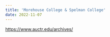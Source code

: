 ```yaml
---
title: 'Morehouse College & Spelman College'
date: 2022-11-07
---
```

https://www.auctr.edu/archives/
